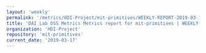 ```yaml
---
layout: 'weekly'
permalink: '/metrics/HDI-Project/mit-primitives/WEEKLY-REPORT-2019-03-17'
title: 'DAI Lab OSS Metrics Metrics report for mit-primitives | WEEKLY-REPORT-2019-03-17'
organization: 'HDI-Project'
repository: 'mit-primitives'
current_date: '2019-03-17'
---
```

